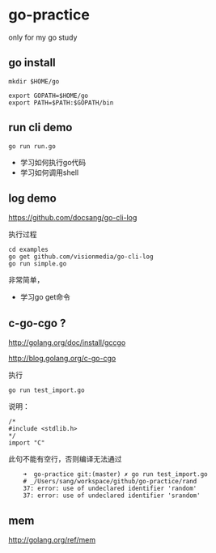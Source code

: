 go-practice
===========

only for my go study

## go install 

	mkdir $HOME/go
	
	export GOPATH=$HOME/go
	export PATH=$PATH:$GOPATH/bin

## run cli demo

	go run run.go 
	
- 学习如何执行go代码
- 学习如何调用shell

## log demo

https://github.com/docsang/go-cli-log

执行过程

	cd examples
	go get github.com/visionmedia/go-cli-log   
	go run simple.go
	
非常简单，

- 学习go get命令


## c-go-cgo ?

http://golang.org/doc/install/gccgo

http://blog.golang.org/c-go-cgo


执行

	go run test_import.go 


说明：

	/*
	#include <stdlib.h>
	*/
	import "C"

此句不能有空行，否则编译无法通过


```
	➜  go-practice git:(master) ✗ go run test_import.go
	# _/Users/sang/workspace/github/go-practice/rand
	37: error: use of undeclared identifier 'random'
	37: error: use of undeclared identifier 'srandom'
```

## mem

http://golang.org/ref/mem